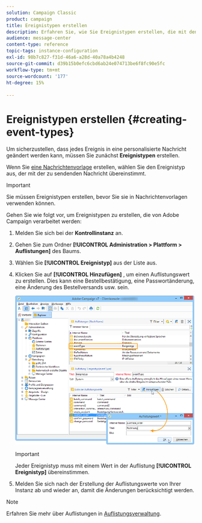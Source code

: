 ```yaml
---
solution: Campaign Classic
product: campaign
title: Ereignistypen erstellen
description: Erfahren Sie, wie Sie Ereignistypen erstellen, die mit den Transaktionsnachrichten übereinstimmen, die Sie in Adobe Campaign Classic senden möchten.
audience: message-center
content-type: reference
topic-tags: instance-configuration
exl-id: 98b7c827-f31d-46a6-a28d-40a78a4b4248
source-git-commit: d39b15b0efc6cbd6ab24e074713be6f8fc90e5fc
workflow-type: tm+mt
source-wordcount: '177'
ht-degree: 15%

---
```


# Ereignistypen erstellen {#creating-event-types}

Um sicherzustellen, dass jedes Ereignis in eine personalisierte Nachricht geändert werden kann, müssen Sie zunächst **Ereignistypen** erstellen.

Wenn Sie [eine Nachrichtenvorlage](../../message-center/using/creating-the-message-template.md) erstellen, wählen Sie den Ereignistyp aus, der mit der zu sendenden Nachricht übereinstimmt.

>[!IMPORTANT]
>
>Sie müssen Ereignistypen erstellen, bevor Sie sie in Nachrichtenvorlagen verwenden können.

Gehen Sie wie folgt vor, um Ereignistypen zu erstellen, die von Adobe Campaign verarbeitet werden:

1. Melden Sie sich bei der **Kontrollinstanz** an.

1. Gehen Sie zum Ordner **[!UICONTROL Administration > Plattform > Auflistungen]** des Baums.

1. Wählen Sie **[!UICONTROL Ereignistyp]** aus der Liste aus.

1. Klicken Sie auf **[!UICONTROL Hinzufügen]** , um einen Auflistungswert zu erstellen. Dies kann eine Bestellbestätigung, eine Passwortänderung, eine Änderung des Bestellversands usw. sein.

   ![](assets/messagecenter_eventtype_enum_001.png)

   >[!IMPORTANT]
   >
   >Jeder Ereignistyp muss mit einem Wert in der Auflistung **[!UICONTROL Ereignistyp]** übereinstimmen.

1. Melden Sie sich nach der Erstellung der Auflistungswerte von Ihrer Instanz ab und wieder an, damit die Änderungen berücksichtigt werden.

>[!NOTE]
>
>Erfahren Sie mehr über Auflistungen in [Auflistungsverwaltung](../../platform/using/managing-enumerations.md).



